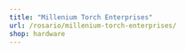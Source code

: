 ```yaml
---
title: "Millenium Torch Enterprises"
url: /rosario/millenium-torch-enterprises/
shop: hardware
---
```

